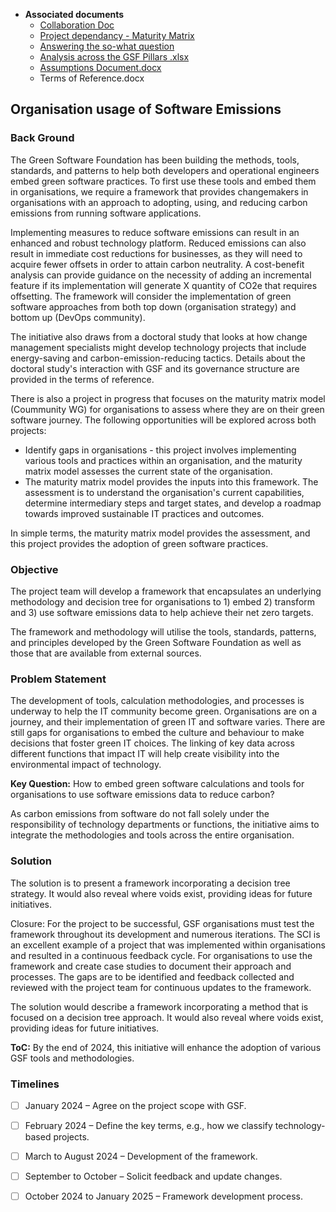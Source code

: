  - **Associated documents**
   - [Collaboration Doc](https://docs.google.com/document/d/15BhJo2LPzA49eqQGzXCpksm6ftsUWUBevmXwwyKyzOI/edit#heading=h.1kbk2mwkzsqj) 
   - [Project dependancy - Maturity Matrix ](https://github.com/Green-Software-Foundation/green-software-maturity-matrix)
   - [Answering the so-what question](https://github.com/Green-Software-Foundation/oc/discussions/18)
   - [Analysis across the GSF Pillars .xlsx](https://github.com/Green-Software-Foundation/ouse/files/14040075/Analysis.across.the.GSF.Pillars.xlsx)
   - [Assumptions Document.docx](https://github.com/Green-Software-Foundation/ouse/files/14040068/Assumptions.Document.docx)
   - Terms of Reference.docx

## Organisation usage of Software Emissions

### Back Ground
The Green Software Foundation has been building the methods, tools, standards, and patterns to help both developers and operational engineers embed green software practices. To first use these tools and embed them in organisations, we require a framework that provides changemakers in organisations with an approach to adopting, using, and reducing carbon emissions from running software applications. 

Implementing measures to reduce software emissions can result in an enhanced and robust technology platform. Reduced emissions can also result in immediate cost reductions for businesses, as they will need to acquire fewer offsets in order to attain carbon neutrality. A cost-benefit analysis can provide guidance on the necessity of adding an incremental feature if its implementation will generate X quantity of CO2e that requires offsetting. The framework will consider the implementation of green software approaches from both top down (organisation strategy) and bottom up (DevOps community). 

The initiative also draws from a doctoral study that looks at how change management specialists might develop technology projects that include energy-saving and carbon-emission-reducing tactics. Details about the doctoral study's interaction with GSF and its governance structure are provided in the terms of reference.

There is also a project in progress that focuses on the maturity matrix model (Coummunity WG) for organisations to assess where they are on their green software journey. The following opportunities will be explored across both projects:
- Identify gaps in organisations - this project involves implementing various tools and practices within an organisation, and the maturity matrix model assesses the current state of the organisation. 
- The maturity matrix model provides the inputs into this framework. The assessment is to understand the organisation's current capabilities, determine intermediary steps and target states, and develop a roadmap towards improved sustainable IT practices and outcomes.

In simple terms, the maturity matrix model provides the assessment, and this project provides the adoption of green software practices. 

### Objective
The project team will develop a framework that encapsulates an underlying methodology and decision tree for organisations to 1) embed 2) transform and 3) use software emissions data to help achieve their net zero targets. 

The framework and methodology will utilise the tools, standards, patterns, and principles developed by the Green Software Foundation as well as those that are available from external sources.  

### Problem Statement
The development of tools, calculation methodologies, and processes is underway to help the IT community become green. Organisations are on a journey, and their implementation of green IT and software varies. There are still gaps for organisations to embed the culture and behaviour to make decisions that foster green IT choices. The linking of key data across different functions that impact IT will help create visibility into the environmental impact of technology.

**Key Question:** How to embed green software calculations and tools for organisations to use software emissions data to reduce carbon?

As carbon emissions from software do not fall solely under the responsibility of technology departments or functions, the initiative aims to integrate the methodologies and tools across the entire organisation.

### Solution
The solution is to present a framework incorporating a decision tree strategy. It would also reveal where voids exist, providing ideas for future initiatives.

Closure: For the project to be successful, GSF organisations must test the framework throughout its development and numerous iterations. The SCI is an excellent example of a project that was implemented within organisations and resulted in a continuous feedback cycle. For organisations to use the framework and create case studies to document their approach and processes. The gaps are to be identified and feedback collected and reviewed with the project team for continuous updates to the framework.

The solution would describe a framework incorporating a method that is focused on a decision tree approach. It would also reveal where voids exist, providing ideas for future initiatives.

**ToC:** By the end of 2024, this initiative will enhance the adoption of various GSF tools and methodologies.

### Timelines
- [ ] January 2024 – Agree on the project scope with GSF.
- [ ] February 2024 – Define the key terms,  e.g., how we classify technology-based projects.
- [ ] March to August 2024 – Development of the framework.
- [ ] September to October – Solicit feedback and update changes.
- [ ] October 2024 to January 2025 – Framework development process.


